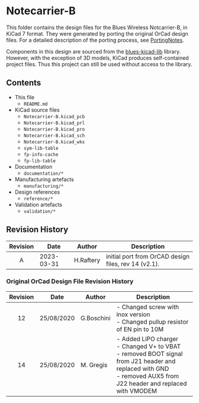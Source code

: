 # Notecarrier-B

This folder contains the design files for the Blues Wireless Notcarrier-B, in KiCad 7 format. They were generated by porting the original OrCad design files. For a detailed description of the porting process, see [PortingNotes](documentation/PortingNotes.md).

Components in this design are sourced from the [blues-kicad-lib](https://github.com/blues/blues-kicad-lib) library. However, with the exception of 3D models, KiCad produces self-contained project files. Thus this project can still be used without access to the library.

## Contents

- This file
 	- `README.md`
- KiCad source files
	- `Notecarrier-B.kicad_pcb`	- `Notecarrier-B.kicad_prl`	- `Notecarrier-B.kicad_pro`	- `Notecarrier-B.kicad_sch`	- `Notecarrier-B.kicad_wks`
	- `sym-lib-table`
	- `fp-info-cache`	- `fp-lib-table`
- Documentation	- `documentation/*`
- Manufacturing artefacts
	- `manufacturing/*`
- Design references
	- `reference/*`
- Validation artefacts
	- `validation/*`


## Revision History

| Revision |    Date    |   Author   | Description |
|:--------:| ---------- | ---------- | ----------- |
|     A    | 2023-03-31 | H.Raftery  | initial port from OrCAD design files, rev 14 (v2.1). |


### Original OrCad Design File Revision History

| Revision |    Date    |   Author   | Description |
|:--------:| ---------- | ---------- | ----------- |
|    12    | 25/08/2020 | G.Boschini | - Changed screw with inox version<br/>- Changed pullup resistor of EN pin to 10M |
|    14    | 25/08/2020 | M. Gregis  | - Added LiPO charger<br/>- Changed V+ to VBAT<br/>- removed BOOT signal from J21 header and replaced with GND<br/>- removed AUX5 from J22 header and replaced with VMODEM |
